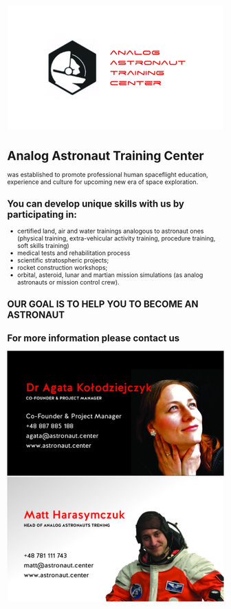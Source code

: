 ![logo](logo.jpg)


# Analog Astronaut Training Center
was established to promote professional human spaceflight education, experience and culture for upcoming new era of space exploration.



## You can develop unique skills with us by participating in:

- certified land, air and water trainings analogous to astronaut ones (physical training, extra-vehicular activity training, procedure training, soft skills training)
- medical tests and rehabilitation process
- scientific stratospheric projects;
- rocket construction workshops;
- orbital, asteroid, lunar and martian mission simulations (as analog astronauts or mission control crew).



## OUR GOAL IS TO HELP YOU TO BECOME AN ASTRONAUT



## For more information please contact us
![Agata](agata.jpg)
![Matt](matt.jpg)
